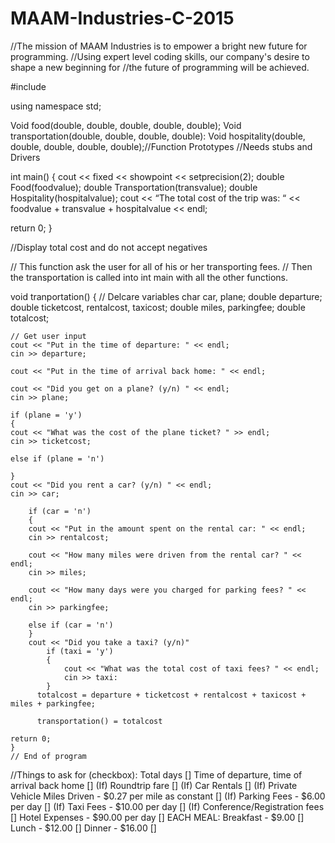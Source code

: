 # MAAM-Industries-C-2015
//The mission of MAAM Industries is to empower a bright new future for programming. 
//Using expert level coding skills, our company's desire to shape a new beginning for 
//the future of programming will be achieved. 

#include <iostream>

using namespace std;

Void food(double, double, double, double, double);
Void transportation(double, double, double, double):
Void hospitality(double, double, double, double, double);//Function Prototypes
//Needs stubs and Drivers

int main()
{
  cout << fixed << showpoint << setprecision(2);
  double Food(foodvalue);
  double Transportation(transvalue);
  double Hospitality(hospitalvalue);
  cout << “The total cost of the trip was: “ << foodvalue + transvalue + hospitalvalue << endl;

  return 0;
}

//Display total cost and do not accept negatives

// This function ask the user for all of his or her transporting fees. 
// Then the transportation is called into int main with all the other functions.

void tranportation()
{
    // Delcare variables
    char car, plane;
    double departure;
    double ticketcost, rentalcost, taxicost;
    double miles, parkingfee;
    double totalcost;
    
    // Get user input
    cout << "Put in the time of departure: " << endl;
    cin >> departure;

    cout << "Put in the time of arrival back home: " << endl;

    cout << "Did you get on a plane? (y/n) " << endl;
    cin >> plane;

    if (plane = 'y')
    {
    cout << "What was the cost of the plane ticket? " >> endl;
    cin >> ticketcost;

    else if (plane = 'n')

    }
    cout << "Did you rent a car? (y/n) " << endl;
    cin >> car;

        if (car = 'n')
        {
        cout << "Put in the amount spent on the rental car: " << endl;
        cin >> rentalcost;

        cout << "How many miles were driven from the rental car? " << endl;
        cin >> miles;

        cout << "How many days were you charged for parking fees? " << endl;
        cin >> parkingfee;

        else if (car = 'n')
        }
        cout << "Did you take a taxi? (y/n)"
            if (taxi = 'y')
            {
                cout << "What was the total cost of taxi fees? " << endl;
                cin >> taxi:
            }
          totalcost = departure + ticketcost + rentalcost + taxicost + miles + parkingfee;
          
          transportation() = totalcost 
          
    return 0;
    }
    // End of program
    
//Things to ask for (checkbox):
Total days []
Time of departure, time of arrival back home []
(If) Roundtrip fare []
(If) Car Rentals []
(If) Private Vehicle Miles Driven - $0.27 per mile as constant []
(If) Parking Fees - $6.00 per day []
(If) Taxi Fees - $10.00 per day []
(If) Conference/Registration fees []
Hotel Expenses - $90.00 per day []
EACH MEAL:
Breakfast - $9.00 []
Lunch - $12.00 []
Dinner - $16.00 []

